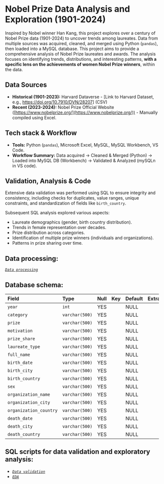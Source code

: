 # Nobel Prize Data Analysis and Exploration (1901-2024)

Inspired by Nobel winner Han Kang, this project explores over a century of Nobel Prize data (1901-2024) to uncover trends among laureates. Data from multiple sources was acquired, cleaned, and merged using Python (`pandas`), then loaded into a MySQL database. This project aims to provide a comprehensive analysis of Nobel Prize laureates and awards. The analysis focuses on identifying trends, distributions, and interesting patterns, **with a specific lens on the achievements of women Nobel Prize winners**, within the data.

## Data Sources

* **Historical (1901-2023):** Harvard Dataverse - [Link to Harvard Dataset, e.g., https://doi.org/10.7910/DVN/28207] (CSV)
* **Recent (2023-2024):** Nobel Prize Official Website ([https://www.nobelprize.org/](https://www.nobelprize.org/)) - Manually compiled using Excel.
## Tech stack & Workflow

* **Tools:** Python (`pandas`), Microsoft Excel, MySQL, MySQL Workbench, VS Code.
* **Workflow Summary:** Data acquired -> Cleaned & Merged (Python) -> Loaded into MySQL DB (Workbench) -> Validated & Analyzed (mySQLn in VS code).

## Validation, Analysis & Code
Extensive data validation was performed using SQL to ensure integrity and consistency, including checks for duplicates, value ranges, unique constraints, and standardization of fields like `birth_country`.

Subsequent SQL analysis explored various aspects:
* Laureate demographics (gender, birth country distribution).
* Trends in female representation over decades.
* Prize distribution across categories.
* Identification of multiple prize winners (individuals and organizations).
* Patterns in prize sharing over time.

## Data processing:
*[`Data processing`](./link1.py)*

## Database schema:
| Field                | Type          | Null | Key | Default | Extra |
| :------------------- | :------------ | :--- | :-- | :------ | :---- |
| `year`               | `int`         | YES  |     | NULL    |       |
| `category`           | `varchar(500)`| YES  |     | NULL    |       |
| `prize`              | `varchar(500)`| YES  |     | NULL    |       |
| `motivation`         | `varchar(500)`| YES  |     | NULL    |       |
| `prize_share`        | `varchar(500)`| YES  |     | NULL    |       |
| `laureate_type`      | `varchar(500)`| YES  |     | NULL    |       |
| `full_name`          | `varchar(500)`| YES  |     | NULL    |       |
| `birth_date`         | `varchar(500)`| YES  |     | NULL    |       |
| `birth_city`         | `varchar(500)`| YES  |     | NULL    |       |
| `birth_country`      | `varchar(500)`| YES  |     | NULL    |       |
| `sex`                | `varchar(500)`| YES  |     | NULL    |       |
| `organization_name`  | `varchar(500)`| YES  |     | NULL    |       |
| `organization_city`  | `varchar(500)`| YES  |     | NULL    |       |
| `organization_country`| `varchar(500)`| YES  |     | NULL    |       |
| `death_date`         | `varchar(500)`| YES  |     | NULL    |       |
| `death_city`         | `varchar(500)`| YES  |     | NULL    |       |
| `death_country`      | `varchar(500)`| YES  |     | NULL    |       |


## SQL scripts for data validation and exploratory analysis:
- *[`Data validation`](./link2.sql)*
- *[`EDA`](./link3.sql)*



